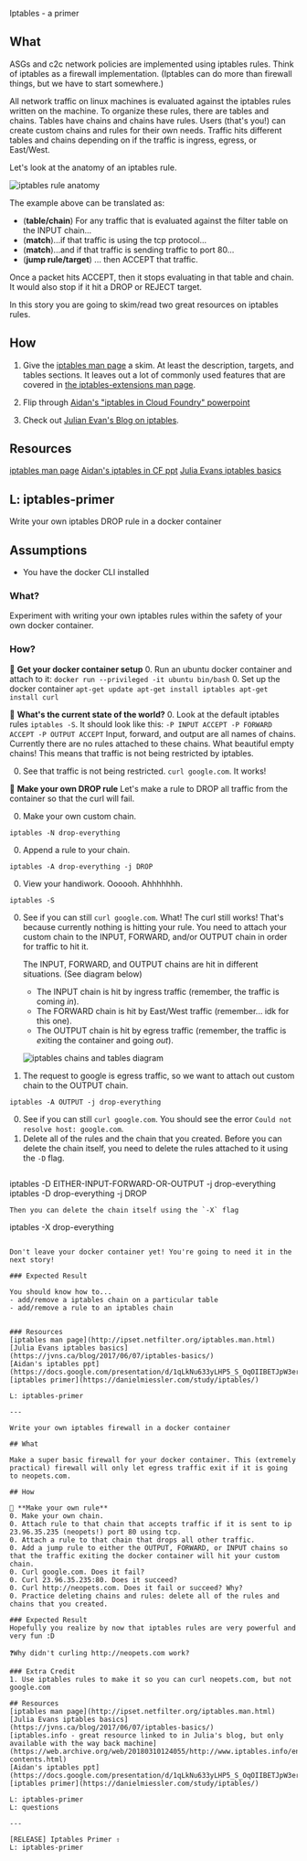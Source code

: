 Iptables - a primer

## What
ASGs and c2c network policies are implemented using iptables rules. Think of iptables as a firewall implementation. (Iptables can do more than firewall things, but we have to start somewhere.)

All network traffic on linux machines is evaluated against the iptables rules written on the machine. To organize these rules, there are tables and chains. Tables have chains and chains have rules. Users (that's you!) can create custom chains and rules for their own needs. Traffic hits different tables and chains depending on if the traffic is ingress, egress, or East/West.

Let's look at the anatomy of an iptables rule.

![iptables rule anatomy](https://deliveryimages.acm.org/10.1145/2070000/2062737/10822f2.png)

The example above can be translated as:
- (**table/chain**) For any traffic that is evaluated against the filter table on the INPUT chain...
- (**match**)...if that traffic is using the tcp protocol...
- (**match**)...and if that traffic is sending traffic to port 80...
- (**jump rule/target**) ... then ACCEPT that traffic.

Once a packet hits ACCEPT, then it stops evaluating in that table and chain. It would also stop if it hit a DROP or REJECT target.

In this story you are going to skim/read two great resources on iptables rules.

## How
1. Give the [iptables man page](http://ipset.netfilter.org/iptables.man.html) a skim. At least the description, targets, and tables sections. It leaves out a lot of commonly used features that are covered in [the iptables-extensions man page](http://ipset.netfilter.org/iptables-extensions.man.html).

1. Flip through [Aidan's "iptables in Cloud Foundry" powerpoint](https://docs.google.com/presentation/d/1qLkNu633yLHP5_S_OqOIIBETJpW3erk2QuGSVo71_oY/edit#slide=id.p)

1. Check out [Julian Evan's Blog on iptables](https://jvns.ca/blog/2017/06/07/iptables-basics/).

## Resources
[iptables man page](http://ipset.netfilter.org/iptables.man.html)
[Aidan's iptables in CF ppt](https://docs.google.com/presentation/d/1qLkNu633yLHP5_S_OqOIIBETJpW3erk2QuGSVo71_oY/edit#slide=id.p)
[Julia Evans iptables basics](https://jvns.ca/blog/2017/06/07/iptables-basics/)

L: iptables-primer
---

Write your own iptables DROP rule in a docker container

## Assumptions
- You have the docker CLI installed

### What?
Experiment with writing your own iptables rules within the safety of your own docker container.

### How?

📝 **Get your docker container setup**
0. Run an ubuntu docker container and attach to it: `docker run --privileged -it ubuntu bin/bash`
0. Set up the docker container
    ```
    apt-get update
    apt-get install iptables
    apt-get install curl
    ```

📝 **What's the current state of the world?**
0. Look at the default iptables rules `iptables -S`.
    It should look like this:
    ```
    -P INPUT ACCEPT
    -P FORWARD ACCEPT
    -P OUTPUT ACCEPT
    ```
   Input, forward, and output are all names of chains. Currently there are no rules attached to these chains. What beautiful empty chains! This means that traffic is not being restricted by iptables.

0. See that traffic is not being restricted. `curl google.com`.  It works!

📝 **Make your own DROP rule**
Let's make a rule to DROP all traffic from the container so that the curl will fail.

0. Make your own custom chain.
 ```
 iptables -N drop-everything
 ```
0. Append a rule to your chain.
 ```
 iptables -A drop-everything -j DROP
 ```
0. View your handiwork. Oooooh. Ahhhhhhh.
 ```
 iptables -S
 ```
0. See if you can still `curl google.com`. What! The curl still works!
   That's because currently nothing is hitting your rule. You need to attach your custom chain to the INPUT, FORWARD, and/or OUTPUT chain in order for traffic to hit it.

    The INPUT, FORWARD, and OUTPUT chains are hit in different situations. (See diagram below)
    - The INPUT chain is hit by ingress traffic (remember, the traffic is coming *in*).
    - The FORWARD chain is hit by East/West traffic (remember... idk for this one).
    - The OUTPUT chain is hit by egress traffic (remember, the traffic is *e*xiting the container and going *out*).

   ![iptables chains and tables diagram](https://storage.googleapis.com/cf-networking-onboarding-images/iptables-tables-and-chains-diagram.png)

0. The request to google is egress traffic, so we want to attach out custom chain to the OUTPUT chain.
 ```
 iptables -A OUTPUT -j drop-everything
 ```

0. See if you can still `curl google.com`. You should see the error `Could not resolve host: google.com`.
0. Delete all of the rules and the chain that you created.
   Before you can delete the chain itself, you need to delete the rules attached to it using the `-D` flag.
   ```
iptables -D EITHER-INPUT-FORWARD-OR-OUTPUT -j drop-everything
iptables -D drop-everything -j DROP
   ```
   Then you can delete the chain itself using the `-X` flag
   ```
iptables -X drop-everything
   ```

Don't leave your docker container yet! You're going to need it in the next story!

### Expected Result

You should know how to...
- add/remove a iptables chain on a particular table
- add/remove a rule to an iptables chain


### Resources
[iptables man page](http://ipset.netfilter.org/iptables.man.html)
[Julia Evans iptables basics](https://jvns.ca/blog/2017/06/07/iptables-basics/)
[Aidan's iptables ppt](https://docs.google.com/presentation/d/1qLkNu633yLHP5_S_OqOIIBETJpW3erk2QuGSVo71_oY/edit#slide=id.p)
[iptables primer](https://danielmiessler.com/study/iptables/)

L: iptables-primer

---

Write your own iptables firewall in a docker container

## What

Make a super basic firewall for your docker container. This (extremely practical) firewall will only let egress traffic exit if it is going to neopets.com.

## How

🤔 **Make your own rule**
0. Make your own chain.
0. Attach rule to that chain that accepts traffic if it is sent to ip 23.96.35.235 (neopets!) port 80 using tcp.
0. Attach a rule to that chain that drops all other traffic.
0. Add a jump rule to either the OUTPUT, FORWARD, or INPUT chains so that the traffic exiting the docker container will hit your custom chain.
0. Curl google.com. Does it fail?
0. Curl 23.96.35.235:80. Does it succeed?
0. Curl http://neopets.com. Does it fail or succeed? Why?
0. Practice deleting chains and rules: delete all of the rules and chains that you created.

### Expected Result
Hopefully you realize by now that iptables rules are very powerful and very fun :D

❓Why didn't curling http://neopets.com work?

### Extra Credit
1. Use iptables rules to make it so you can curl neopets.com, but not google.com

## Resources
[iptables man page](http://ipset.netfilter.org/iptables.man.html)
[Julia Evans iptables basics](https://jvns.ca/blog/2017/06/07/iptables-basics/)
[iptables.info - great resource linked to in Julia's blog, but only available with the way back machine](https://web.archive.org/web/20180310124055/http://www.iptables.info/en/iptables-contents.html) 
[Aidan's iptables ppt](https://docs.google.com/presentation/d/1qLkNu633yLHP5_S_OqOIIBETJpW3erk2QuGSVo71_oY/edit#slide=id.p)
[iptables primer](https://danielmiessler.com/study/iptables/)

L: iptables-primer
L: questions

---

[RELEASE] Iptables Primer ⇧
L: iptables-primer
